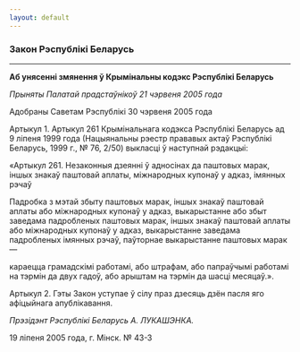 ```yaml
---
layout: default
---
```


### Закон Рэспублікі Беларусь

****

<span class="underline"></span>

**Аб унясенні змянення ў Крымінальны кодэкс Рэспублікі Беларусь**

*Прыняты Палатай прадстаўнікоў 21 чэрвеня 2005 года*

Адобраны Саветам Рэспублікі 30 чэрвеня 2005 года

Артыкул 1. Артыкул 261 Крымінальнага кодэкса Рэспублікі Беларусь ад 9
ліпеня 1999 года (Нацыянальны рэестр прававых актаў Рэспублікі
Беларусь, 1999 г., № 76, 2/50) выкласці ў наступнай рэдакцыі:

«Артыкул 261. Незаконныя дзеянні ў адносінах да паштовых марак, іншых
знакаў паштовай аплаты, міжнародных купонаў у адказ, імянных рэчаў

Падробка з мэтай збыту паштовых марак, іншых знакаў паштовай аплаты або
міжнародных купонаў у адказ, выкарыстанне або збыт заведама падробленых
паштовых марак, іншых знакаў паштовай аплаты або міжнародных купонаў у
адказ, выкарыстанне заведама падробленых імянных рэчаў, паўторнае
выкарыстанне паштовых марак —

караецца грамадскімі работамі, або штрафам, або папраўчымі работамі на
тэрмін да двух гадоў, або арыштам на тэрмін да шасці месяцаў.».

Артыкул 2. Гэты Закон уступае ў сілу праз дзесяць дзён пасля яго
афіцыйнага апублікавання.

*Прэзідэнт Рэспублікі Беларусь А. ЛУКАШЭНКА.*

19 ліпеня 2005 года, г. Мінск. № 43-З
